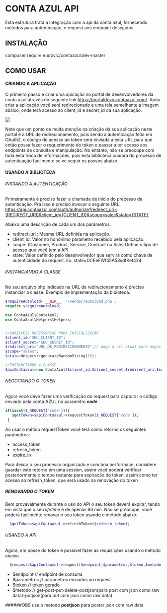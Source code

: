 # CONTA AZUL API
Esta estrutura trata a integração com a api da conta azul, fornecendo métodos para autenticação, e request aos endpoint desejados.

## INSTALAÇÃO
composer require eudovic/contaazul:dev-master

## COMO USAR
#### CRIANDO A APLICAÇÃ0
O primeiro passo é criar uma apicação no portal de desenvolvedores da conta azul através do seguinte link https://portaldevs.contaazul.com/.
Após criar a aplicação você será redirecionado a uma tela semelhante a imagem abaixo, onde terá acesso ao client_id e secret_id da sua aplicação.

![](http://www.conectes.com.br/git_imgs_docs/contaazul/telacontazul.jpg)

Note que um ponto de muita atenção na criação da sua aplicação neste portal é a URL de redirecionamento, pois sendo a autenticação feita em OAuth2, o código de acesso ao token será enviada a esta URL para que então possa fazer o requerimento do token e passar a ter acesso aos endpoints de consulta e manipulação.
No entanto, não se preocupe com toda esta troca de informações, pois esta biblioteca cuidará do processo de autenticação facilmente se vc seguir os passos abaixo.

#### USANDO A BIBLIOTECA
###### INICIANDO A AUTENTICAÇÃO
Primeiramente é preciso fazer a chamada de início do precesso de autenticação. Pra isso é preciso invocar a seguinte URL.
https://api.contaazul.com/auth/authorize?redirect_uri={REDIRECT_URI}&client_id={CLIENT_ID}&scope=sales&state={STATE}

Abaixo uma descrição de cada um dos parâmetros.
- redirect_uri : Mesma URL definida na aplicação.
- client_id: Valor no honônimo parametro recebido pela aplicação.
- scope: (Customer, Product, Service, Contract ou Sale) Define o tipo de acesso que você tem a API.
- state: Valor definido pelo desenvolvedor que servirá como chave de autenticidade do request. Ex: state=DCEeFWf45A53sdfKef424 

###### INSTANCIANDO A CLASSE
No seu arquivo php indicado na URL de redirecionamento é preciso instanciar a classe.
Exemplo de implementação da bibioteca.

```php
$requireAutoload= __DIR__. '/vendor/autoload.php';
require $requireAutoload;

use ContaAzul\ContaAzul;
use ContaAzul\Helpers\Helpers;


//VARIÁVEIS NECESSÁRIAS PARA INICIALIZAÇÃ0
$client_id="SEU_CLIENT_ID";
$client_secret="SEU_SECRET_ID";
$redirect_uri="URL_DE_REDIRECIONAMENTO";// pega a url atual para negociar os pedidos da URL de redirecionamento.
$scope="sales";
$state=Helpers::generateRandomString(16);

//INSTANCIANDO A CLASSE
$apiContaazul=new ContaAzul($client_id,$client_secret,$redirect_uri,$scope,$state);


```
###### NEGOCIANDO O TOKEN
 Agora você deve fazer uma verificação do request para capturar o código enviado pela conta AZUL no parametro ***code*** . 
 ```php
if(isset($_REQUEST['code'])){
	$getToken=$apiContaazul->requestToken($_REQUEST['code']);
  }
  ```
  Ao usar o métido requestToken você terá como retorno os seguintes parâmetros:
  -  access_token
  -   refresh_token
  -   expire_in
  
Para deixar o seu processo organizado e com boa performace, considere guardar este retorno em uma session, assim você poderá verificar posteriormente o tempo restante para expiracão do token, assim como ter acesso ao refresh_token, que será usado na renovação do token 
##### RENOVANDO O TOKEN
Bem provavelmente durante o uso do API o seu token deverá expirar, tendo em vista que o seu *lifetime* é de apenas 60 min. Não se preocupe, você poderá facilmente renovar o seu token usando o método abaixo:
```php
  $getToken=$apiContaazul->refreshToken($refresh_token);
```
###### USANDO A API
Agora, em posse do token é possivel fazer as requisições usando o método abaixo.
```php
  $request=$apiContaazul->request($endpoint,$parametros,$token,$metodo);
````
- $endpoint // endpoint de consulta
- $parametros // parametros enviados ao request
- $token // token gerado
- $metodo // get-post-put-delete-postjson(para post com json como raw data)-putjson(para put com json como raw data)

######OBS
use o metodo **postjson** para postar json com raw data

